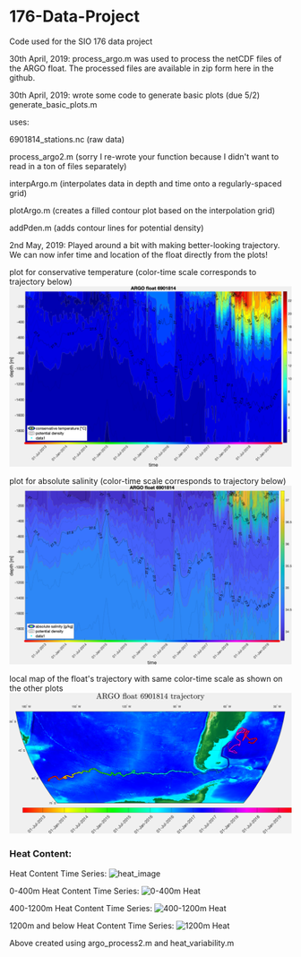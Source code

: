 # 176-Data-Project
Code used for the SIO 176 data project


30th April, 2019:
process_argo.m was used to process the netCDF files of the ARGO float. The processed files are available in zip form here in the github. 

30th April, 2019:
wrote some code to generate basic plots (due 5/2)
generate_basic_plots.m 

  uses:
  
  6901814_stations.nc (raw data)
  
  process_argo2.m (sorry I re-wrote your function because I didn't want to read in a ton of files separately)
  
  interpArgo.m (interpolates data in depth and time onto a regularly-spaced grid)
  
  plotArgo.m (creates a filled contour plot based on the interpolation grid)
  
  addPden.m (adds contour lines for potential density)
  
2nd May, 2019:
Played around a bit with making better-looking trajectory. We can now infer time and location of the float directly from the plots!
  
plot for conservative temperature (color-time scale corresponds to trajectory below)
![conservative temperature plot](https://github.com/SawyerBrand/176-Data-Project/blob/master/temperature_t.png)

plot for absolute salinity (color-time scale corresponds to trajectory below)
![absolute salinity plot](https://github.com/SawyerBrand/176-Data-Project/blob/master/salinity_t.png)

local map of the float's trajectory with same color-time scale as shown on the other plots
![float trajectory](https://github.com/SawyerBrand/176-Data-Project/blob/master/trajectory.png)


### Heat Content:

Heat Content Time Series:
![heat_image](https://user-images.githubusercontent.com/40899724/57598616-bcd87000-7508-11e9-9b16-e77b14ee5074.png)

0-400m Heat Content Time Series:
![0-400m Heat](https://user-images.githubusercontent.com/40899724/57598598-b0541780-7508-11e9-94f1-a806dcb1fbcd.png)

400-1200m Heat Content Time Series:
![400-1200m Heat](https://user-images.githubusercontent.com/40899724/57598604-b5b16200-7508-11e9-81a8-94133bb4ac8c.png)

1200m and below Heat Content Time Series:
![1200m Heat](https://user-images.githubusercontent.com/40899724/57598609-b813bc00-7508-11e9-8730-aa81c3047b35.png)

Above created using argo_process2.m and heat_variability.m
